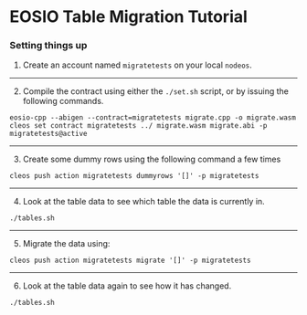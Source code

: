 # EOSIO Table Migration Tutorial


### Setting things up

1) Create an account named `migratetests` on your local `nodeos`.

-----

2) Compile the contract using either the `./set.sh` script, or by issuing the following commands.

`eosio-cpp --abigen --contract=migratetests migrate.cpp -o migrate.wasm`
`cleos set contract migratetests ../ migrate.wasm migrate.abi -p migratetests@active`

-----

3) Create some dummy rows using the following command a few times

`cleos push action migratetests dummyrows '[]' -p migratetests`

-----

4) Look at the table data to see which table the data is currently in.

`./tables.sh`

-----

5) Migrate the data using:

`cleos push action migratetests migrate '[]' -p migratetests`

-----

6) Look at the table data again to see how it has changed.

`./tables.sh`

